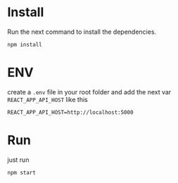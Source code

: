 # Install 

Run the next command to install the dependencies.
```
npm install
``` 


# ENV

create a `.env` file in your root folder and add the next var `REACT_APP_API_HOST` like this
```
REACT_APP_API_HOST=http://localhost:5000
```

# Run
just run
```
npm start
```



